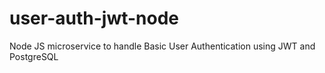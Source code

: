 # user-auth-jwt-node
Node JS microservice to handle Basic User Authentication using JWT and PostgreSQL
